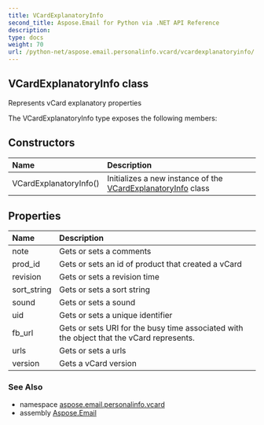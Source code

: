 ```yaml
---
title: VCardExplanatoryInfo
second_title: Aspose.Email for Python via .NET API Reference
description: 
type: docs
weight: 70
url: /python-net/aspose.email.personalinfo.vcard/vcardexplanatoryinfo/
---
```


## VCardExplanatoryInfo class

Represents vCard explanatory properties

The VCardExplanatoryInfo type exposes the following members:
## Constructors
| Name | Description |
| :- | :- |
|VCardExplanatoryInfo()|Initializes a new instance of the [VCardExplanatoryInfo](/email/python-net/aspose.email.personalinfo.vcard/vcardexplanatoryinfo/) class|
## Properties
| Name | Description |
| :- | :- |
|note|Gets or sets a comments|
|prod_id|Gets or sets an id of product that created a vCard|
|revision|Gets or sets a revision time|
|sort_string|Gets or sets a sort string|
|sound|Gets or sets a sound|
|uid|Gets or sets a unique identifier|
|fb_url|Gets or sets URI for the busy time associated with the object that the vCard represents.|
|urls|Gets or sets a urls|
|version|Gets a vCard version|

### See Also

* namespace [aspose.email.personalinfo.vcard](/email/python-net/aspose.email.personalinfo.vcard/)
* assembly [Aspose.Email](/email/python-net/)

